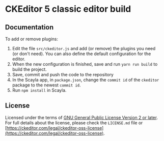 CKEditor 5 classic editor build
========================================

## Documentation

To add or remove plugins:

1. Edit the file `src/ckeditor.js` and add (or remove) the plugins you need (or don't need). You can also define the default configuration for the editor.
2. When the new configuration is finished, save and run `yarn run build` to build the project.
3. Save, commit and push the code to the repository
4. In the Scayla app, in `package.json`, change the `commit id` of the `ckeditor` package to the newest `commit id`.
5. Run `npm install` in Scayla.

## License

Licensed under the terms of [GNU General Public License Version 2 or later](http://www.gnu.org/licenses/gpl.html). For full details about the license, please check the `LICENSE.md` file or [https://ckeditor.com/legal/ckeditor-oss-license](https://ckeditor.com/legal/ckeditor-oss-license).

